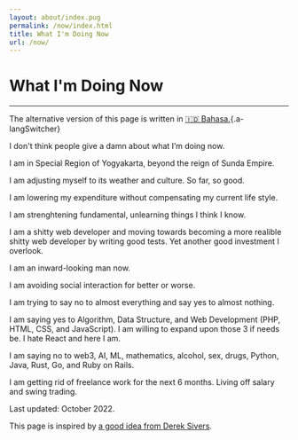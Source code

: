 ```yaml
---
layout: about/index.pug
permalink: /now/index.html
title: What I'm Doing Now
url: /now/
---
```


# What I'm Doing Now
--------------------

The alternative version of this page is written in [🇮🇩 Bahasa.](/now/id){.a-langSwitcher}

I don't think people give a damn about what I’m doing now.

I am in Special Region of Yogyakarta, beyond the reign of Sunda Empire.

I am adjusting myself to its weather and culture. So far, so good.

I am lowering my expenditure without compensating my current life style.

I am strenghtening fundamental, unlearning things I think I know.

I am a shitty web developer and moving towards becoming a more realible shitty web developer
by writing good tests. Yet another good investment I overlook.

I am an inward-looking man now.

I am avoiding social interaction for better or worse.

I am trying to say no to almost everything and say yes to almost nothing.

I am saying yes to Algorithm, Data Structure, and Web Development (PHP, HTML, CSS, and JavaScript). I am willing to expand
upon those 3 if needs be. I hate React and here I am. 

I am saying no to web3, AI, ML, mathematics, alcohol, sex, drugs, Python, Java, Rust, Go, and Ruby on Rails.

I am getting rid of freelance work for the next 6 months. Living off salary and swing trading.

Last updated: October 2022.

This page is inspired by [a good idea from Derek Sivers](https://sive.rs/now).